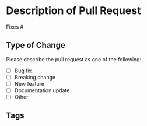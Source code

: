 # Description of Pull Request

<!-- Please include a short summary of the proposed changes. -->
<!-- Also include any other relevant information that is useful for this pull request. -->

Fixes #<!-- IssueNumber -->

## Type of Change

Please describe the pull request as one of the following: 

- [ ] Bug fix
- [ ] Breaking change
- [ ] New feature
- [ ] Documentation update
- [ ] Other <!-- Please specify any helpful information below -->

## Tags

<!-- Please tag those who are responsible for reviewing proposed changes below. -->
<!-- Don't forget to assign people who is going to work on this issue and add labels. -->

